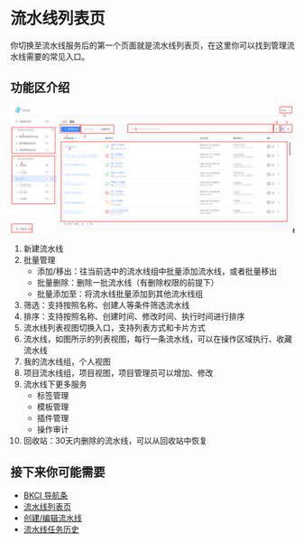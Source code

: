 # 流水线列表页

你切换至流水线服务后的第一个页面就是流水线列表页，在这里你可以找到管理流水线需要的常见入口。

## 功能区介绍 

![png](../../assets/service_pipeline_list.png)

1. 新建流水线
2. 批量管理
    - 添加/移出：往当前选中的流水线组中批量添加流水线，或者批量移出
    - 批量删除：删除一批流水线（有删除权限的前提下）
    - 批量添加至：将流水线批量添加到其他流水线组
3. 筛选：支持按照名称、创建人等条件筛选流水线
4. 排序：支持按照名称、创建时间、修改时间、执行时间进行排序
5. 流水线列表视图切换入口，支持列表方式和卡片方式
6. 流水线，如图所示的列表视图，每行一条流水线，可以在操作区域执行、收藏流水线
7. 我的流水线组，个人视图
8. 项目流水线组，项目视图，项目管理员可以增加、修改
9. 流水线下更多服务
    - 标签管理
    - 模板管理
    - 插件管理
    - 操作审计
10. 回收站：30天内删除的流水线，可以从回收站中恢复

## 接下来你可能需要

* [BKCI 导航条](../Console/Console.md)
* [流水线列表页](../Pipeline/pipeline-list.md)
* [创建/编辑流水线](../Pipeline/pipeline-edit-guide/pipeline-edit.md)
* [流水线任务历史](../Pipeline/pipeline-history.md)

